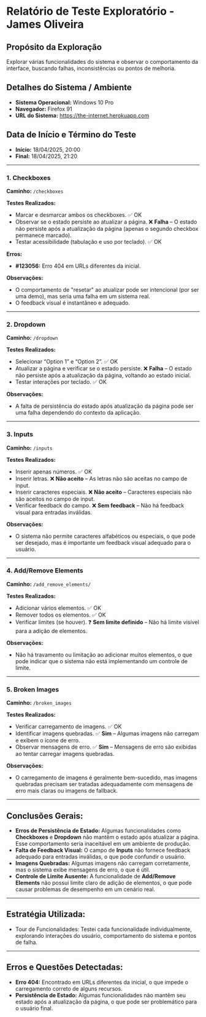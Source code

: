 # Relatório de Teste Exploratório - James Oliveira

## Propósito da Exploração
Explorar várias funcionalidades do sistema e observar o comportamento da interface, buscando falhas, inconsistências ou pontos de melhoria.

## Detalhes do Sistema / Ambiente
- **Sistema Operacional:** Windows 10 Pro
- **Navegador:** Firefox 91
- **URL do Sistema:** https://the-internet.herokuapp.com

## Data de Início e Término do Teste
- **Início:** 18/04/2025, 20:00
- **Final:** 18/04/2025, 21:20

---

### 1. Checkboxes
**Caminho:** `/checkboxes`

**Testes Realizados:**
- Marcar e desmarcar ambos os checkboxes. ✅ OK
- Observar se o estado persiste ao atualizar a página. ❌ **Falha** – O estado não persiste após a atualização da página (apenas o segundo checkbox permanece marcado).
- Testar acessibilidade (tabulação e uso por teclado). ✅ OK

**Erros:**
- **#123056:** Erro 404 em URLs diferentes da inicial.

**Observações:**
- O comportamento de "resetar" ao atualizar pode ser intencional (por ser uma demo), mas seria uma falha em um sistema real.
- O feedback visual é instantâneo e adequado.

---

### 2. Dropdown
**Caminho:** `/dropdown`

**Testes Realizados:**
- Selecionar “Option 1” e “Option 2”. ✅ OK
- Atualizar a página e verificar se o estado persiste. ❌ **Falha** – O estado não persiste após a atualização da página, voltando ao estado inicial.
- Testar interações por teclado. ✅ OK

**Observações:**
- A falta de persistência do estado após atualização da página pode ser uma falha dependendo do contexto da aplicação.

---

### 3. Inputs
**Caminho:** `/inputs`

**Testes Realizados:**
- Inserir apenas números. ✅ OK
- Inserir letras. ❌ **Não aceito** – As letras não são aceitas no campo de input.
- Inserir caracteres especiais. ❌ **Não aceito** – Caracteres especiais não são aceitos no campo de input.
- Verificar feedback do campo. ❌ **Sem feedback** – Não há feedback visual para entradas inválidas.

**Observações:**
- O sistema não permite caracteres alfabéticos ou especiais, o que pode ser desejado, mas é importante um feedback visual adequado para o usuário.

---

### 4. Add/Remove Elements
**Caminho:** `/add_remove_elements/`

**Testes Realizados:**
- Adicionar vários elementos. ✅ OK
- Remover todos os elementos. ✅ OK
- Verificar limites (se houver). ❓ **Sem limite definido** – Não há limite visível para a adição de elementos.

**Observações:**
- Não há travamento ou limitação ao adicionar muitos elementos, o que pode indicar que o sistema não está implementando um controle de limite.

---

### 5. Broken Images
**Caminho:** `/broken_images`

**Testes Realizados:**
- Verificar carregamento de imagens. ✅ OK
- Identificar imagens quebradas. ✅ **Sim** – Algumas imagens não carregam e exibem o ícone de erro.
- Observar mensagens de erro. ✅ **Sim** – Mensagens de erro são exibidas ao tentar carregar imagens quebradas.

**Observações:**
- O carregamento de imagens é geralmente bem-sucedido, mas imagens quebradas precisam ser tratadas adequadamente com mensagens de erro mais claras ou imagens de fallback.

---

## Conclusões Gerais:
- **Erros de Persistência de Estado:** Algumas funcionalidades como **Checkboxes** e **Dropdown** não mantêm o estado após atualizar a página. Esse comportamento seria inaceitável em um ambiente de produção.
- **Falta de Feedback Visual:** O campo de **Inputs** não fornece feedback adequado para entradas inválidas, o que pode confundir o usuário.
- **Imagens Quebradas:** Algumas imagens não carregam corretamente, mas o sistema exibe mensagens de erro, o que é útil.
- **Controle de Limite Ausente:** A funcionalidade de **Add/Remove Elements** não possui limite claro de adição de elementos, o que pode causar problemas de desempenho em um cenário real.

---

## Estratégia Utilizada:
- Tour de Funcionalidades: Testei cada funcionalidade individualmente, explorando interações do usuário, comportamento do sistema e pontos de falha.

---

## Erros e Questões Detectadas:
- **Erro 404:** Encontrado em URLs diferentes da inicial, o que impede o carregamento correto de alguns recursos.
- **Persistência de Estado:** Algumas funcionalidades não mantêm seu estado após a atualização da página, o que pode ser problemático para o usuário final.
